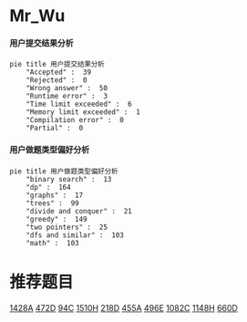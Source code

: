# Mr_Wu

<!-- tabs:start -->



#### **用户提交结果分析**

```mermaid
pie title 用户提交结果分析
    "Accepted" :  39
    "Rejected" :  0
    "Wrong answer" :  50
    "Runtime error" :  3
    "Time limit exceeded" :  6
    "Memory limit exceeded" :  1
    "Compilation error" :  0
    "Partial" :  0
```

#### **用户做题类型偏好分析**

```mermaid
pie title 用户做题类型偏好分析
    "binary search" :  13
    "dp" :  164
    "graphs" :  17
    "trees" :  99
    "divide and conquer" :  21
    "greedy" :  149
    "two pointers" :  25
    "dfs and similar" :  103
    "math" :  103
```



<!-- tabs:end -->
# 推荐题目
[1428A](https://codeforces.com/contest/1428/problem/A)
[472D](https://codeforces.com/contest/472/problem/D)
[94C](https://codeforces.com/contest/94/problem/C)
[1510H](https://codeforces.com/contest/1510/problem/H)
[218D](https://codeforces.com/contest/218/problem/D)
[455A](https://codeforces.com/contest/455/problem/A)
[496E](https://codeforces.com/contest/496/problem/E)
[1082C](https://codeforces.com/contest/1082/problem/C)
[1148H](https://codeforces.com/contest/1148/problem/H)
[660D](https://codeforces.com/contest/660/problem/D)
